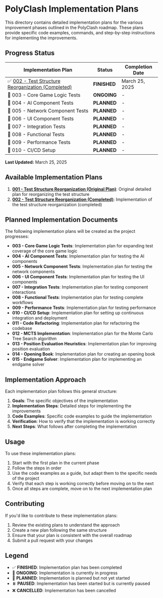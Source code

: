 # PolyClash Implementation Plans

This directory contains detailed implementation plans for the various improvement phases outlined in the PolyClash roadmap. These plans provide specific code examples, commands, and step-by-step instructions for implementing the improvements.

## Progress Status

| Implementation Plan | Status | Completion Date |
|---------------------|--------|----------------|
| ✅ [002 - Test Structure Reorganization (Completed)](002_test_structure_reorganization_completed.md) | **FINISHED** | March 25, 2025 |
| 🔄 003 - Core Game Logic Tests | **ONGOING** | - |
| 📅 004 - AI Component Tests | **PLANNED** | - |
| 📅 005 - Network Component Tests | **PLANNED** | - |
| 📅 006 - UI Component Tests | **PLANNED** | - |
| 📅 007 - Integration Tests | **PLANNED** | - |
| 📅 008 - Functional Tests | **PLANNED** | - |
| 📅 009 - Performance Tests | **PLANNED** | - |
| 📅 010 - CI/CD Setup | **PLANNED** | - |

**Last Updated:** March 25, 2025

## Available Implementation Plans

1. [**001 - Test Structure Reorganization (Original Plan)**](001_test_structure_reorganization.md): Original detailed plan for reorganizing the test structure
2. [**002 - Test Structure Reorganization (Completed)**](002_test_structure_reorganization_completed.md): Implementation of the test structure reorganization (completed)

## Planned Implementation Documents

The following implementation plans will be created as the project progresses:

- **003 - Core Game Logic Tests**: Implementation plan for expanding test coverage of the core game logic
- **004 - AI Component Tests**: Implementation plan for testing the AI components
- **005 - Network Component Tests**: Implementation plan for testing the network components
- **006 - UI Component Tests**: Implementation plan for testing the UI components
- **007 - Integration Tests**: Implementation plan for testing component interactions
- **008 - Functional Tests**: Implementation plan for testing complete workflows
- **009 - Performance Tests**: Implementation plan for testing performance
- **010 - CI/CD Setup**: Implementation plan for setting up continuous integration and deployment
- **011 - Code Refactoring**: Implementation plan for refactoring the codebase
- **012 - MCTS Implementation**: Implementation plan for the Monte Carlo Tree Search algorithm
- **013 - Position Evaluation Heuristics**: Implementation plan for improving position evaluation
- **014 - Opening Book**: Implementation plan for creating an opening book
- **015 - Endgame Solver**: Implementation plan for implementing an endgame solver

## Implementation Approach

Each implementation plan follows this general structure:

1. **Goals**: The specific objectives of the implementation
2. **Implementation Steps**: Detailed steps for implementing the improvements
3. **Code Examples**: Specific code examples to guide the implementation
4. **Verification**: How to verify that the implementation is working correctly
5. **Next Steps**: What follows after completing the implementation

## Usage

To use these implementation plans:

1. Start with the first plan in the current phase
2. Follow the steps in order
3. Use the code examples as a guide, but adapt them to the specific needs of the project
4. Verify that each step is working correctly before moving on to the next
5. Once all steps are complete, move on to the next implementation plan

## Contributing

If you'd like to contribute to these implementation plans:

1. Review the existing plans to understand the approach
2. Create a new plan following the same structure
3. Ensure that your plan is consistent with the overall roadmap
4. Submit a pull request with your changes

## Legend

- ✅ **FINISHED**: Implementation plan has been completed
- 🔄 **ONGOING**: Implementation is currently in progress
- 📅 **PLANNED**: Implementation is planned but not yet started
- ⏸️ **PAUSED**: Implementation has been started but is currently paused
- ❌ **CANCELLED**: Implementation has been cancelled
